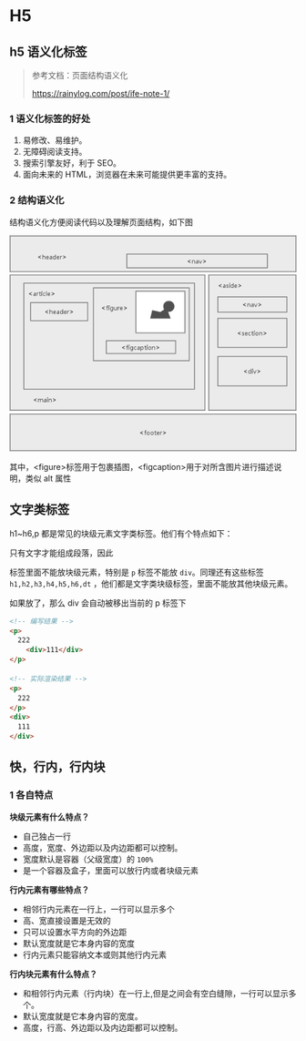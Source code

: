 # H5

## h5 语义化标签

> 参考文档：页面结构语义化
>
> https://rainylog.com/post/ife-note-1/

### 1 语义化标签的好处

1. 易修改、易维护。
2. 无障碍阅读支持。
3. 搜索引擎友好，利于 SEO。
4. 面向未来的 HTML，浏览器在未来可能提供更丰富的支持。

### 2 结构语义化

结构语义化方便阅读代码以及理解页面结构，如下图

![page](../../../public/assets/h5/page.png)

其中，\<figure>标签用于包裹插图，\<figcaption>用于对所含图片进行描述说明，类似 alt 属性

## 文字类标签

h1~h6,p 都是常见的块级元素文字类标签。他们有个特点如下：

只有文字才能组成段落，因此 <p> </p>标签里面不能放块级元素，特别是 `p` 标签不能放 `div`。同理还有这些标签`h1,h2,h3,h4,h5,h6,dt` ，他们都是文字类块级标签，里面不能放其他块级元素。

如果放了，那么 div 会自动被移出当前的 p 标签下

```html
<!-- 编写结果 -->
<p>
  222
	<div>111</div>
</p>

<!-- 实际渲染结果 -->
<p>
  222
</p>
<div>
  111
</div>
```

## 快，行内，行内块

### 1 各自特点

**块级元素有什么特点？**

- 自己独占一行
- 高度，宽度、外边距以及内边距都可以控制。
- 宽度默认是容器（父级宽度）的 `100%`
- 是一个容器及盒子，里面可以放行内或者块级元素

**行内元素有哪些特点？**

- 相邻行内元素在一行上，一行可以显示多个
- 高、宽直接设置是无效的
- 只可以设置水平方向的外边距
- 默认宽度就是它本身内容的宽度
- 行内元素只能容纳文本或则其他行内元素

**行内块元素有什么特点？**

- 和相邻行内元素（行内块）在一行上,但是之间会有空白缝隙，一行可以显示多个。
- 默认宽度就是它本身内容的宽度。
- 高度，行高、外边距以及内边距都可以控制。
